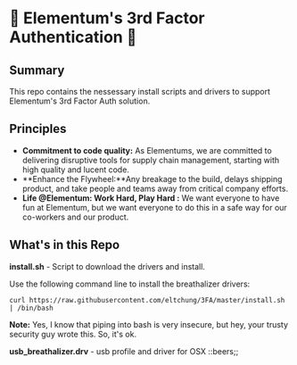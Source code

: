 # :beer: Elementum's 3rd Factor Authentication  :beer:

## Summary
This repo contains the nessessary install scripts and drivers to support Elementum's 3rd Factor Auth solution.

## Principles
- **Commitment to code quality:** As Elementums, we are committed to delivering disruptive tools for supply chain management, starting with high quality and lucent code.
- **Enhance the Flywheel:**Any breakage to the build, delays shipping product, and take people and teams away from critical company efforts.
- **Life @Elementum: Work Hard, Play Hard :** We want everyone to have fun at Elementum, but we want everyone to do this in a safe way for our co-workers and our product.

## What's in this Repo
**install.sh** - Script to download the drivers and install.

Use the following command line to install the breathalizer drivers:
```
curl https://raw.githubusercontent.com/eltchung/3FA/master/install.sh | /bin/bash
```

**Note:** Yes, I know that piping into bash is very insecure, but hey, your trusty security guy wrote this.  So, it's ok.

**usb_breathalizer.drv** - usb profile and driver for OSX ::beers;;

